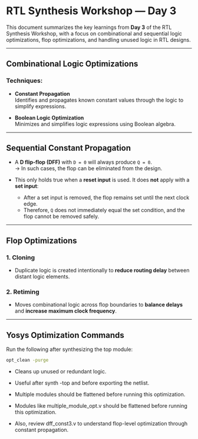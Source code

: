 # RTL Synthesis Workshop — Day 3

This document summarizes the key learnings from **Day 3** of the RTL Synthesis Workshop, with a focus on combinational and sequential logic optimizations, flop optimizations, and handling unused logic in RTL designs.

---

## Combinational Logic Optimizations

### Techniques:
- **Constant Propagation**  
  Identifies and propagates known constant values through the logic to simplify expressions.

- **Boolean Logic Optimization**  
  Minimizes and simplifies logic expressions using Boolean algebra.

---

## Sequential Constant Propagation

- A **D flip-flop (DFF)** with `D = 0` will always produce `Q = 0`.  
  → In such cases, the flop can be eliminated from the design.

- This only holds true when a **reset input** is used. It does **not** apply with a **set input**:
  - After a set input is removed, the flop remains set until the next clock edge.
  - Therefore, `Q` does not immediately equal the set condition, and the flop cannot be removed safely.

---

## Flop Optimizations

### 1. **Cloning**
- Duplicate logic is created intentionally to **reduce routing delay** between distant logic elements.

### 2. **Retiming**
- Moves combinational logic across flop boundaries to **balance delays** and **increase maximum clock frequency**.

---

## Yosys Optimization Commands

Run the following after synthesizing the top module:

```bash
opt_clean -purge
```
- Cleans up unused or redundant logic.
- Useful after synth -top and before exporting the netlist.
- Multiple modules should be flattened before running this optimization.

- Modules like multiple_module_opt.v should be flattened before running this optimization.

- Also, review dff_const3.v to understand flop-level optimization through constant propagation.
